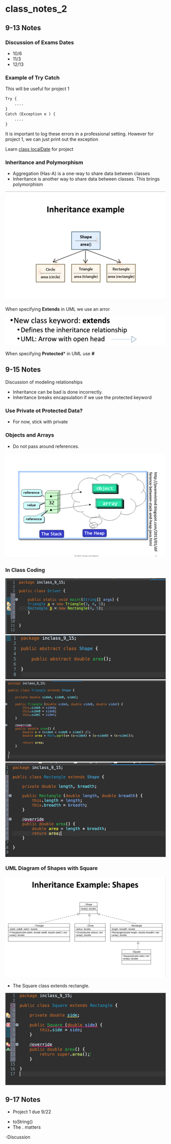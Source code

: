 # class_notes_2
## 9-13 Notes
### Discussion of Exams Dates
* 10/6
* 11/3
* 12/13

### Example of Try Catch
 This will be useful for project 1
```
Try {
    ....
}
Catch (Exception e ) {
    ....
}
```

It is important to log these errors in a professional setting. However for project 1,
we can just print out the exception

Learn [class localDate](https://docs.oracle.com/javase/8/docs/api/java/time/LocalDate.html) for project 

### Inheritance and Polymorphism

- Aggregation (Has-A) is a one-way to share data between classes
- Inheritance is another way to share data between classes. This brings polymorphism

![Screenshot from slides](images/inheritance_example.png "Screenshot from slides")


When specifying **Extends** in UML we use an arror



![Screenshot from slides](images/uml_extends.png )

When specifying **Protected*** in UML use **#**

## 9-15 Notes

Discussion of modeling relationships

- Inheritance can be bad is done incorrectly.
- Inheritance breaks encapsulation if we use the protected keyword

### Use Private ot Protected Data?

- For now, stick with private

### Objects and Arrays

- Do not pass around references.

![objects vs arrays](images/objects_vs_arrays.png)


### In Class Coding

![Driver Class](images/driver.png)
![Shape Class](images/Shape.png)
![Triangle Class](images/Triangle.png)
![Rectangle Class](images/rectangle.png)


### UML Diagram of Shapes with Square

![Square UML](images/inheritance_example_square.png)

- The Square class extends rectangle.

![square class](images/square.png)

## 9-17 Notes

- Project 1 due 9/22
* toString()
* The . matters

-Discussion 
